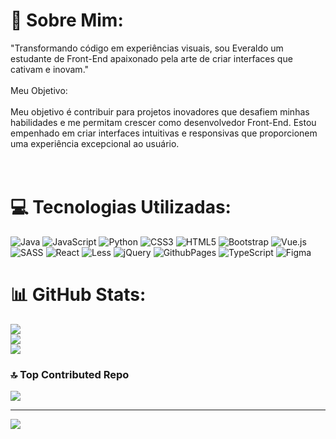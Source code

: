 # 💫 Sobre Mim:
"Transformando código em experiências visuais, sou  Everaldo um estudante de Front-End apaixonado pela arte de criar interfaces que cativam e inovam."<br><br>Meu Objetivo:<br><br>Meu objetivo é contribuir para projetos inovadores que desafiem minhas habilidades e me permitam crescer como desenvolvedor Front-End. Estou empenhado em criar interfaces intuitivas e responsivas que proporcionem uma experiência excepcional ao usuário.<br><br><br>




# 💻 Tecnologias Utilizadas:
![Java](https://img.shields.io/badge/java-%23ED8B00.svg?style=flat&logo=openjdk&logoColor=white) ![JavaScript](https://img.shields.io/badge/javascript-%23323330.svg?style=flat&logo=javascript&logoColor=%23F7DF1E) ![Python](https://img.shields.io/badge/python-3670A0?style=flat&logo=python&logoColor=ffdd54) ![CSS3](https://img.shields.io/badge/css3-%231572B6.svg?style=flat&logo=css3&logoColor=white) ![HTML5](https://img.shields.io/badge/html5-%23E34F26.svg?style=flat&logo=html5&logoColor=white) ![Bootstrap](https://img.shields.io/badge/bootstrap-%238511FA.svg?style=flat&logo=bootstrap&logoColor=white) ![Vue.js](https://img.shields.io/badge/vue.js-%2335495e.svg?style=flat&logo=vuedotjs&logoColor=%234FC08D) ![SASS](https://img.shields.io/badge/SASS-hotpink.svg?style=flat&logo=SASS&logoColor=white) ![React](https://img.shields.io/badge/react-%2320232a.svg?style=flat&logo=react&logoColor=%2361DAFB) ![Less](https://img.shields.io/badge/less-2B4C80?style=flat&logo=less&logoColor=white) ![jQuery](https://img.shields.io/badge/jquery-%230769AD.svg?style=flat&logo=jquery&logoColor=white) ![GithubPages](https://img.shields.io/badge/github%20pages-121013?style=flat&logo=github&logoColor=white) ![TypeScript](https://img.shields.io/badge/typescript-%23007ACC.svg?style=flat&logo=typescript&logoColor=white) ![Figma](https://img.shields.io/badge/figma-%23F24E1E.svg?style=flat&logo=figma&logoColor=white)
# 📊 GitHub Stats:
![](https://github-readme-stats.vercel.app/api?username=Everaldo-art&theme=tokyonight&hide_border=true&include_all_commits=false&count_private=false)<br/>
![](https://github-readme-streak-stats.herokuapp.com/?user=Everaldo-art&theme=tokyonight&hide_border=true)<br/>
![](https://github-readme-stats.vercel.app/api/top-langs/?username=Everaldo-art&theme=tokyonight&hide_border=true&include_all_commits=false&count_private=false&layout=compact)

### 🔝 Top Contributed Repo
![](https://github-contributor-stats.vercel.app/api?username=Everaldo-art&limit=5&theme=algolia&combine_all_yearly_contributions=true)

---
[![](https://visitcount.itsvg.in/api?id=Everaldo-art&icon=0&color=0)](https://visitcount.itsvg.in)

<!-- Proudly created with GPRM ( https://gprm.itsvg.in ) -->
